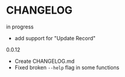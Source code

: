# CHANGELOG

in progress
  - add support for "Update Record"

0.0.12
  - Create CHANGELOG.md
  - Fixed broken `--help` flag in some functions
